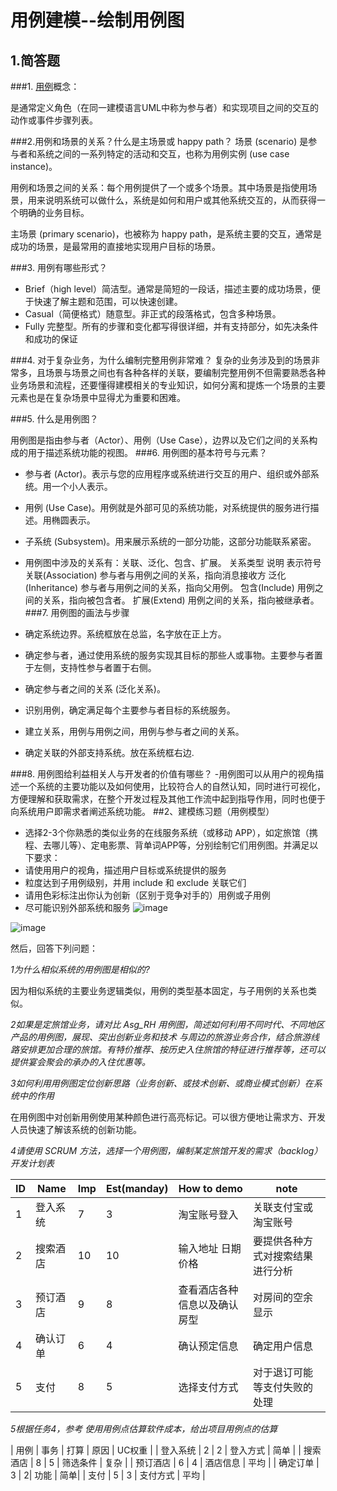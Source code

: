 ﻿﻿用例建模--绘制用例图
========

## 1.简答题

###1. [用例](https://en.wikipedia.org/wiki/Use_case)概念：

是通常定义角色（在同一建模语言UML中称为参与者）和实现项目之间的交互的动作或事件步骤列表。

###2.用例和场景的关系？什么是主场景或 happy path？
场景 (scenario) 是参与者和系统之间的一系列特定的活动和交互，也称为用例实例 (use case instance)。

用例和场景之间的关系：每个用例提供了一个或多个场景。其中场景是指使用场景，用来说明系统可以做什么，系统是如何和用户或其他系统交互的，从而获得一个明确的业务目标。

主场景 (primary scenario)，也被称为 happy path，是系统主要的交互，通常是成功的场景，是最常用的直接地实现用户目标的场景。

###3. 用例有哪些形式？

- Brief（high level）简洁型。通常是简短的一段话，描述主要的成功场景，便于快速了解主题和范围，可以快速创建。
- Casual（简便格式）随意型。非正式的段落格式，包含多种场景。
- Fully 完整型。所有的步骤和变化都写得很详细，并有支持部分，如先决条件和成功的保证

###4. 对于复杂业务，为什么编制完整用例非常难？
复杂的业务涉及到的场景非常多，且场景与场景之间也有各种各样的关联，要编制完整用例不但需要熟悉各种业务场景和流程，还要懂得建模相关的专业知识，如何分离和提炼一个场景的主要元素也是在复杂场景中显得尤为重要和困难。

###5. 什么是用例图？

用例图是指由参与者（Actor）、用例（Use Case），边界以及它们之间的关系构成的用于描述系统功能的视图。
###6. 用例图的基本符号与元素？
- 参与者 (Actor)。表示与您的应用程序或系统进行交互的用户、组织或外部系统。用一个小人表示。

- 用例 (Use Case)。用例就是外部可见的系统功能，对系统提供的服务进行描述。用椭圆表示。

- 子系统 (Subsystem)。用来展示系统的一部分功能，这部分功能联系紧密。

- 用例图中涉及的关系有：关联、泛化、包含、扩展。
 关系类型 说明 表示符号
 关联(Association)	参与者与用例之间的关系，指向消息接收方	
 泛化(Inheritance)	参与者与用例之间的关系，指向父用例。 
 包含(Include) 用例之间的关系，指向被包含者。 
 扩展(Extend) 用例之间的关系，指向被继承者。
###7. 用例图的画法与步骤
- 确定系统边界。系统框放在总监，名字放在正上方。

- 确定参与者，通过使用系统的服务实现其目标的那些人或事物。主要参与者置于左侧，支持性参与者置于右侧。

- 确定参与者之间的关系 (泛化关系)。

- 识别用例，确定满足每个主要参与者目标的系统服务。

- 建立关系，用例与用例之间，用例与参与者之间的关系。

- 确定关联的外部支持系统。放在系统框右边.

###8. 用例图给利益相关人与开发者的价值有哪些？
-用例图可以从用户的视角描述一个系统的主要功能以及如何使用，比较符合人的自然认知，同时进行可视化，方便理解和获取需求，在整个开发过程及其他工作流中起到指导作用，同时也便于向系统用户即需求者阐述系统功能。
##2、建模练习题（用例模型）
 - 选择2-3个你熟悉的类似业务的在线服务系统（或移动 APP），如定旅馆（携程、去哪儿等）、定电影票、背单词APP等，分别绘制它们用例图。并满足以下要求：
-  请使用用户的视角，描述用户目标或系统提供的服务
-  粒度达到子用例级别，并用 include 和 exclude 关联它们
-  请用色彩标注出你认为创新（区别于竞争对手的）用例或子用例
-  尽可能识别外部系统和服务
![image](https://img-blog.csdnimg.cn/20190412121629270.png?x-oss-process=image/watermark,type_ZmFuZ3poZW5naGVpdGk,shadow_10,text_aHR0cHM6Ly9ibG9nLmNzZG4ubmV0L2h1YW5nc2hr,size_16,color_FFFFFF,t_70)

![image](https://img-blog.csdn.net/20180513224408591)


然后，回答下列问题：

*1为什么相似系统的用例图是相似的?*

因为相似系统的主要业务逻辑类似，用例的类型基本固定，与子用例的关系也类似。

*2如果是定旅馆业务，请对比 Asg_RH 用例图，简述如何利用不同时代、不同地区产品的用例图，展现、突出创新业务和技术
与周边的旅游业务合作，结合旅游线路安排更加合理的旅馆。有特价推荐、按历史入住旅馆的特征进行推荐等，还可以提供宴会聚会的承办的入住优惠等。*

*3如何利用用例图定位创新思路（业务创新、或技术创新、或商业模式创新）在系统中的作用*

在用例图中对创新用例使用某种颜色进行高亮标记。可以很方便地让需求方、开发人员快速了解该系统的创新功能。

*4请使用 SCRUM 方法，选择一个用例图，编制某定旅馆开发的需求（backlog）开发计划表*

| ID | Name | Imp | Est(manday) | How to demo | note |
| -- | ------ | ----- | ------------- | ---------------- | -----|
| 1 | 登入系统 | 7 | 3 | 淘宝账号登入 | 关联支付宝或淘宝账号 |
| 2 | 搜索酒店 | 10 | 10 | 输入地址 日期 价格 | 要提供各种方式对搜索结果进行分析 |
| 3 | 预订酒店 | 9 | 8 | 查看酒店各种信息以及确认房型 | 对房间的空余显示 |
| 4 | 确认订单 | 6 | 4 | 确认预定信息 | 确定用户信息 |
| 5 | 支付 | 8 | 5 | 选择支付方式 | 对于退订可能等支付失败的处理 |

*5根据任务4，参考 使用用例点估算软件成本，给出项目用例点的估算*

| 用例 | 事务 | 打算 | 原因 | UC权重 |
| 登入系统 | 2 | 2 | 登入方式 | 简单 |
| 搜索酒店 | 8 | 5 | 筛选条件 | 复杂 |
| 预订酒店 | 6 | 4 | 酒店信息 | 平均 |
| 确定订单 | 3 | 2| 功能 | 简单|
| 支付 | 5 | 3 | 支付方式 | 平均 |
